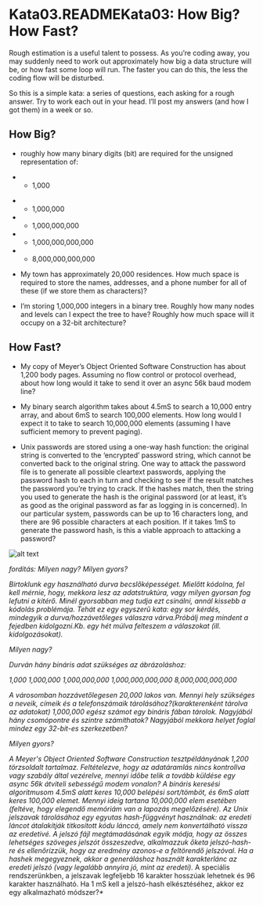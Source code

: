 # Kata03.READMEKata03: How Big? How Fast?
Rough estimation is a useful talent to possess. As you’re coding away, you may suddenly need to work out approximately how big a data structure will be, or how fast some loop will run. The faster you can do this, the less the coding flow will be disturbed.

So this is a simple kata: a series of questions, each asking for a rough answer. Try to work each out in your head. I’ll post my answers (and how I got them) in a week or so.

## How Big?
- roughly how many binary digits (bit) are required for the unsigned representation of:

 - + 1,000
 + + 1,000,000
 + + 1,000,000,000
 + + 1,000,000,000,000
 + + 8,000,000,000,000
- My town has approximately 20,000 residences. How much space is required to store the names, addresses, and a phone number for all of these (if we store them as characters)?

- I’m storing 1,000,000 integers in a binary tree. Roughly how many nodes and levels can I expect the tree to have? Roughly how much space will it occupy on a 32-bit architecture?

## How Fast?
- My copy of Meyer’s Object Oriented Software Construction has about 1,200 body pages. Assuming no flow control or protocol overhead, about how long would it take to send it over an async 56k baud modem line?

- My binary search algorithm takes about 4.5mS to search a 10,000 entry array, and about 6mS to search 100,000 elements. How long would I expect it to take to search 10,000,000 elements (assuming I have sufficient memory to prevent paging).

- Unix passwords are stored using a one-way hash function: the original string is converted to the ‘encrypted’ password string, which cannot be converted back to the original string. One way to attack the password file is to generate all possible cleartext passwords, applying the password hash to each in turn and checking to see if the result matches the password you’re trying to crack. If the hashes match, then the string you used to generate the hash is the original password (or at least, it’s as good as the original password as far as logging in is concerned). In our particular system, passwords can be up to 16 characters long, and there are 96 possible characters at each position. If it takes 1mS to generate the password hash, is this a viable approach to attacking a password?

![alt text](https://ak.picdn.net/shutterstock/videos/2602358/thumb/3.jpg)

*fordítás: Milyen nagy? Milyen gyors?*

*Birtoklunk egy használható durva becslőképességet. Mielőtt kódolna, fel kell mérnie, hogy, mekkora lesz az adatstruktúra, vagy milyen gyorsan fog lefutni a kitérő. Minél gyorsabban meg tudja ezt csinálni, annál kissebb a kódolás problémája.
Tehát ez egy egyszerű kata: egy sor kérdés, mindegyik a durva/hozzávetőleges válaszra várva.Próbálj meg mindent a fejedben kidolgozni.Kb. egy hét múlva felteszem a válaszokat (ill. kidolgozásokat).*

*Milyen nagy?*

*Durván hány bináris adat szükséges az ábrázoláshoz:*

*1,000*
*1,000,000*
*1,000,000,000*
*1,000,000,000,000*
*8,000,000,000,000*

*A városomban hozzávetőlegesen 20,000 lakos van. Mennyi hely szükséges a neveik, címeik és a telefonszámaik tárolásához?(karakterenként tárolva az adatokat)*
*1,000,000 egész számot egy bináris fában tárolok. Nagyjából hány csomópontre és szintre számíthatok? Nagyjából mekkora helyet foglal mindez egy 32-bit-es szerkezetben?*

*Milyen gyors?*

*A Meyer's Object Oriented Software Construction tesztpéldányának 1,200 törzsoldalt tartalmaz. Feltételezve, hogy az adatáramlás nincs kontrollva vagy szabály által vezérelve, mennyi időbe telik a tovább küldése egy async 56k átviteli sebességű modem vonalon?*
*A bináris keresési algoritmusom 4.5mS alatt keres 10,000 belépési sort/tömböt, és 6mS alatt keres 100,000 elemet. Mennyi ideig tartana 10,000,000 elem esetében (feltéve, hogy elegendő memóriám van a lapozás megelőzésére).*
*Az Unix jelszavak tárolásához egy egyutas hash-függvényt használnak: az eredeti láncot átalakítják titkosított kódu lánccá, amely nem konvertálható vissza az eredetivé. A jelszó fájl megtámadásának egyik módja, hogy az összes lehetséges szöveges jelszót összeszedve, alkalmazzuk őketa jelszó-hash-re és ellenőrizzük, hogy az eredmény azonos-e a feltörendő jelszóval. Ha a hashek megegyeznek, akkor a generáláshoz használt karakterlánc az eredeti jelszó (vagy legalább annyira jó, mint az eredeti).*
A speciális rendszerünkben, a jelszavak legfeljebb 16 karakter hosszúak lehetnek és 96 karakter használható. Ha 1 mS kell a jelszó-hash elkésztéséhez, akkor ez egy alkalmazható módszer?*
